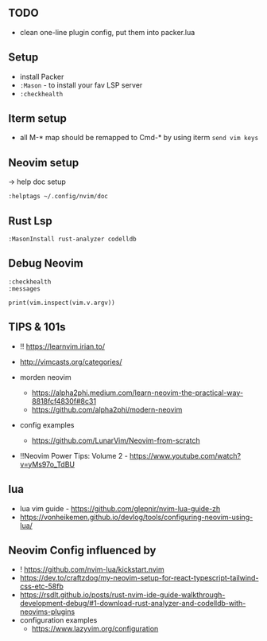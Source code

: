 ## TODO

* clean one-line plugin config, put them into packer.lua

## Setup

* install Packer
* `:Mason` - to install your fav LSP server
* `:checkhealth`


## Iterm setup

* all M-* map should be remapped to Cmd-* by using iterm `send vim keys` 


## Neovim setup

-> help doc setup

`:helptags ~/.config/nvim/doc`


## Rust Lsp

```
:MasonInstall rust-analyzer codelldb
```




## Debug Neovim

```
:checkhealth
:messages

print(vim.inspect(vim.v.argv))
```

## TIPS & 101s
* !! https://learnvim.irian.to/
* http://vimcasts.org/categories/
* morden neovim 
    * https://alpha2phi.medium.com/learn-neovim-the-practical-way-8818fcf4830f#8c31
    * https://github.com/alpha2phi/modern-neovim

* config examples
    * https://github.com/LunarVim/Neovim-from-scratch

* !!Neovim Power Tips: Volume 2 - https://www.youtube.com/watch?v=yMs97o_TdBU

## lua

* lua vim guide - https://github.com/glepnir/nvim-lua-guide-zh
* https://vonheikemen.github.io/devlog/tools/configuring-neovim-using-lua/



## Neovim Config influenced by
* ! https://github.com/nvim-lua/kickstart.nvim
* https://dev.to/craftzdog/my-neovim-setup-for-react-typescript-tailwind-css-etc-58fb
* https://rsdlt.github.io/posts/rust-nvim-ide-guide-walkthrough-development-debug/#1-download-rust-analyzer-and-codelldb-with-neovims-plugins
* configuration examples
    * https://www.lazyvim.org/configuration


